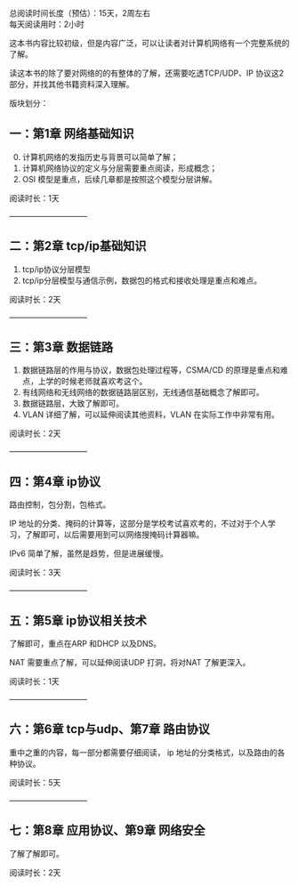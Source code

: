 总阅读时间长度（预估）：15天，2周左右  
每天阅读用时：2小时

这本书内容比较初级，但是内容广泛，可以让读者对计算机网络有一个完整系统的了解。

读这本书的除了要对网络的的有整体的了解，还需要吃透TCP/UDP、IP 协议这2部分，并找其他书籍资料深入理解。


版块划分：

## 一：第1章 网络基础知识

0. 计算机网络的发指历史与背景可以简单了解；
1. 计算机网络协议的定义与分层需要重点阅读，形成概念；
2. OSI 模型是重点，后续几章都是按照这个模型分层讲解。

阅读时长：1天

——————————


## 二：第2章 tcp/ip基础知识

1. tcp/ip协议分层模型
2. tcp/ip分层模型与通信示例，数据包的格式和接收处理是重点和难点。


阅读时长：2天

——————————


## 三：第3章 数据链路

1. 数据链路层的作用与协议，数据包处理过程等，CSMA/CD 的原理是重点和难点，上学的时候老师就喜欢考这个。
2. 有线网络和无线网络的数据链路层区别，无线通信基础概念了解即可。
3. 数据链路层，大致了解即可。
4. VLAN 详细了解，可以延伸阅读其他资料，VLAN 在实际工作中非常有用。


阅读时长：2天


——————————


## 四：第4章 ip协议

路由控制，包分割，包格式。

IP 地址的分类、掩码的计算等，这部分是学校考试喜欢考的，不过对于个人学习，了解即可，以后需要用到可以网络搜掩码计算器嘛。

IPv6 简单了解，虽然是趋势，但是进展缓慢。

阅读时长：3天


——————————

## 五：第5章 ip协议相关技术

了解即可，重点在ARP 和DHCP 以及DNS。

NAT 需要重点了解，可以延伸阅读UDP 打洞，将对NAT 了解更深入。

阅读时长：1天


——————————


## 六：第6章 tcp与udp、第7章 路由协议

重中之重的内容，每一部分都需要仔细阅读，
ip 地址的分类格式，以及路由的各种协议。

阅读时长：5天

——————————


## 七：第8章 应用协议、第9章 网络安全

了解了解即可。

阅读时长：2天

